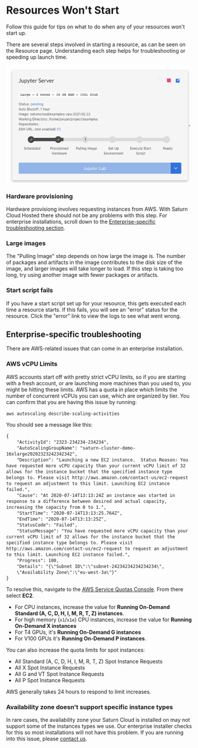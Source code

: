 # Resources Won't Start

Follow this guide for tips on what to do when any of your resources won't start up.

There are several steps involved in starting a resource, as can be seen on the Resource page. Understanding each step helps for troubleshooting or speeding up launch time.

<img src="/images/docs/resource-starting.png" alt="Steps for launching resources" class="doc-image">

### Hardware provisioning

Hardware provisiong involves requesting instances from AWS. With Saturn Cloud Hosted there should not be any problems with this step. For enterprise installations, scroll down to the [Enterprise-specific troubleshooting section](#enterprise-specific-troubleshooting).

### Large images

The "Pulling Image" step depends on how large the image is. The number of packages and artifacts in the image contributes to the disk size of the image, and larger images will take longer to load. If this step is taking too long, try using another image with fewer packages or artifacts.

### Start script fails

If you have a start script set up for your resource, this gets executed each time a resource starts. If this fails, you will see an "error" status for the resource. Click the "error" link to view the logs to see what went wrong.

## Enterprise-specific troubleshooting

There are AWS-related issues that can come in an enterprise installation.

### AWS vCPU Limits

AWS accounts start off with pretty strict vCPU limits, so if you are starting with a fresh account, or are launching more machines than you used to, you might be hitting these limits. AWS has a quota in place which limits the number of concurrent vCPUs you can use, which are organized by tier. You can confirm that you are having this issue by running:

```
aws autoscaling describe-scaling-activities
```

You should see a message like this:

```
{
    "ActivityId": "2323-234234-234234",
    "AutoScalingGroupName": "saturn-cluster-demo-16xlarge20202323242342342",
    "Description": "Launching a new EC2 instance.  Status Reason: You have requested more vCPU capacity than your current vCPU limit of 32 allows for the instance bucket that the specified instance type belongs to. Please visit http://aws.amazon.com/contact-us/ec2-request to request an adjustment to this limit. Launching EC2 instance failed.",
    "Cause": "At 2020-07-14T13:13:24Z an instance was started in response to a difference between desired and actual capacity, increasing the capacity from 0 to 1.",
    "StartTime": "2020-07-14T13:13:25.764Z",
    "EndTime": "2020-07-14T13:13:25Z",
    "StatusCode": "Failed",
    "StatusMessage": "You have requested more vCPU capacity than your current vCPU limit of 32 allows for the instance bucket that the specified instance type belongs to. Please visit http://aws.amazon.com/contact-us/ec2-request to request an adjustment to this limit. Launching EC2 instance failed.",
    "Progress": 100,
    "Details": "{\"Subnet ID\":\"subnet-24234234234234234\",
    \"Availability Zone\":\"eu-west-3a\"}"
}
```
To resolve this, navigate to the <a href="https://console.aws.amazon.com/servicequotas/home" target='_blank' rel='noopener'>AWS Service Quotas Console</a>. From there select **EC2**.

- For CPU instances, increase the value for **Running On-Demand Standard (A, C, D, H, I, M, R, T, Z) instances**.
- For high memory (`x1`/`x1e`) CPU instances, increase the value for **Running On-Demand X instances**
- For T4 GPUs, it's **Running On-Demand G instances**
- For V100 GPUs it's **Running On-Demand P instances**.

You can also increase the quota limits for spot instances:
- All Standard (A, C, D, H, I, M, R, T, Z) Spot Instance Requests
- All X Spot Instance Requests
- All G and VT Spot Instance Requests
- All P Spot Instance Requests

AWS generally takes 24 hours to respond to limit increases.

### Availability zone doesn't support specific instance types

In rare cases, the availability zone your Saturn Cloud is installed on may not support some of the instances types we use. Our enterprise installer checks for this so most installations will not have this problem. If you are running into this issue, please <a href="/docs">contact us</a>.
